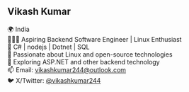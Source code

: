 ## Vikash Kumar

🌍 India  
👨🏻‍💻 Aspiring Backend Software Engineer | Linux Enthusiast  
🔧 C# | nodejs | Dotnet | SQL  
🐧 Passionate about Linux and open-source technologies  
🌱 Exploring ASP.NET and other backend technology   
📫 Email: vikashkumar244@outlook.com  
🐦 X/Twitter: [@vikashkumar244](https://twitter.com/vikashkumar244)

